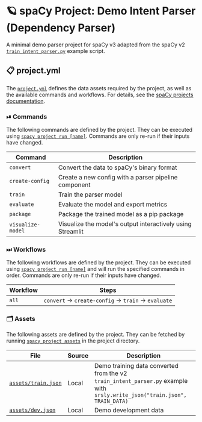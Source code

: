 <!-- SPACY PROJECT: AUTO-GENERATED DOCS START (do not remove) -->

# 🪐 spaCy Project: Demo Intent Parser (Dependency Parser)

A minimal demo parser project for spaCy v3 adapted from the spaCy v2 [`train_intent_parser.py`](https://github.com/explosion/spaCy/blob/v2.3.x/examples/training/train_intent_parser.py) example script.

## 📋 project.yml

The [`project.yml`](project.yml) defines the data assets required by the
project, as well as the available commands and workflows. For details, see the
[spaCy projects documentation](https://spacy.io/usage/projects).

### ⏯ Commands

The following commands are defined by the project. They
can be executed using [`spacy project run [name]`](https://spacy.io/api/cli#project-run).
Commands are only re-run if their inputs have changed.

| Command | Description |
| --- | --- |
| `convert` | Convert the data to spaCy's binary format |
| `create-config` | Create a new config with a parser pipeline component |
| `train` | Train the parser model |
| `evaluate` | Evaluate the model and export metrics |
| `package` | Package the trained model as a pip package |
| `visualize-model` | Visualize the model's output interactively using Streamlit |

### ⏭ Workflows

The following workflows are defined by the project. They
can be executed using [`spacy project run [name]`](https://spacy.io/api/cli#project-run)
and will run the specified commands in order. Commands are only re-run if their
inputs have changed.

| Workflow | Steps |
| --- | --- |
| `all` | `convert` &rarr; `create-config` &rarr; `train` &rarr; `evaluate` |

### 🗂 Assets

The following assets are defined by the project. They can
be fetched by running [`spacy project assets`](https://spacy.io/api/cli#project-assets)
in the project directory.

| File | Source | Description |
| --- | --- | --- |
| [`assets/train.json`](assets/train.json) | Local | Demo training data converted from the v2 `train_intent_parser.py` example with `srsly.write_json("train.json", TRAIN_DATA)` |
| [`assets/dev.json`](assets/dev.json) | Local | Demo development data |

<!-- SPACY PROJECT: AUTO-GENERATED DOCS END (do not remove) -->
